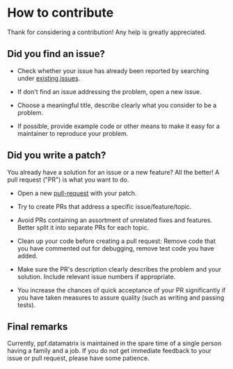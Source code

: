 # How to contribute

Thank for considering a contribution! Any help is greatly appreciated.


## Did you find an issue?

* Check whether your issue has already been reported by searching under
  [existing issues](https://github.com/adrianschlatter/ppf.datamatrix/issues).

* If don't find an issue addressing the problem, open a new issue.

* Choose a meaningful title, describe clearly what you consider to be a
  problem.

* If possible, provide example code or other means to make it easy for a
  maintainer to reproduce your problem.


## Did you write a patch?

You already have a solution for an issue or a new feature? All the better! A
pull request ("PR") is what you want to do.

* Open a new [pull-request](https://github.com/adrianschlatter/ppf.datamatrix/pulls)
  with your patch.

* Try to create PRs that address a specific issue/feature/topic.

* Avoid PRs containing an assortment of unrelated fixes and features. Better
  split it into separate PRs for each topic.

* Clean up your code before creating a pull request: Remove code that you have
  commented out for debugging, remove test code you have added.

* Make sure the PR's description clearly describes the problem and your
  solution. Include relevant issue numbers if appropriate.

* You increase the chances of quick acceptance of your PR significantly if you
  have taken measures to assure quality (such as writing and passing tests).


## Final remarks

Currently, ppf.datamatrix is maintained in the spare time of a single person having
a family and a job. If you do not get immediate feedback to your issue or pull
request, please have some patience.
